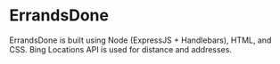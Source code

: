 # ErrandsDone
ErrandsDone is built using Node (ExpressJS + Handlebars), HTML, and CSS. Bing Locations API is used for distance and addresses.
